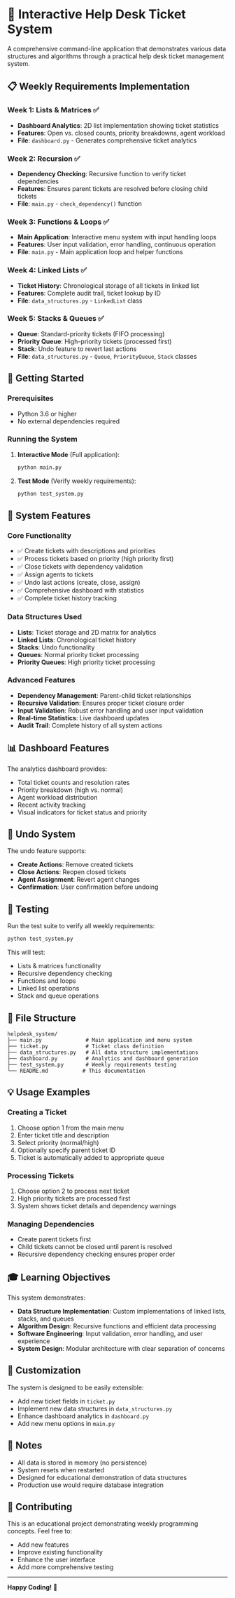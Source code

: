 # 🎫 Interactive Help Desk Ticket System

A comprehensive command-line application that demonstrates various data structures and algorithms through a practical help desk ticket management system.

## 📋 Weekly Requirements Implementation

### Week 1: Lists & Matrices ✅
- **Dashboard Analytics**: 2D list implementation showing ticket statistics
- **Features**: Open vs. closed counts, priority breakdowns, agent workload
- **File**: `dashboard.py` - Generates comprehensive ticket analytics

### Week 2: Recursion ✅
- **Dependency Checking**: Recursive function to verify ticket dependencies
- **Features**: Ensures parent tickets are resolved before closing child tickets
- **File**: `main.py` - `check_dependency()` function

### Week 3: Functions & Loops ✅
- **Main Application**: Interactive menu system with input handling loops
- **Features**: User input validation, error handling, continuous operation
- **File**: `main.py` - Main application loop and helper functions

### Week 4: Linked Lists ✅
- **Ticket History**: Chronological storage of all tickets in linked list
- **Features**: Complete audit trail, ticket lookup by ID
- **File**: `data_structures.py` - `LinkedList` class

### Week 5: Stacks & Queues ✅
- **Queue**: Standard-priority tickets (FIFO processing)
- **Priority Queue**: High-priority tickets (processed first)
- **Stack**: Undo feature to revert last actions
- **File**: `data_structures.py` - `Queue`, `PriorityQueue`, `Stack` classes

## 🚀 Getting Started

### Prerequisites
- Python 3.6 or higher
- No external dependencies required

### Running the System

1. **Interactive Mode** (Full application):
   ```bash
   python main.py
   ```

2. **Test Mode** (Verify weekly requirements):
   ```bash
   python test_system.py
   ```

## 🎯 System Features

### Core Functionality
- ✅ Create tickets with descriptions and priorities
- ✅ Process tickets based on priority (high priority first)
- ✅ Close tickets with dependency validation
- ✅ Assign agents to tickets
- ✅ Undo last actions (create, close, assign)
- ✅ Comprehensive dashboard with statistics
- ✅ Complete ticket history tracking

### Data Structures Used
- **Lists**: Ticket storage and 2D matrix for analytics
- **Linked Lists**: Chronological ticket history
- **Stacks**: Undo functionality
- **Queues**: Normal priority ticket processing
- **Priority Queues**: High priority ticket processing

### Advanced Features
- **Dependency Management**: Parent-child ticket relationships
- **Recursive Validation**: Ensures proper ticket closure order
- **Input Validation**: Robust error handling and user input validation
- **Real-time Statistics**: Live dashboard updates
- **Audit Trail**: Complete history of all system actions

## 📊 Dashboard Features

The analytics dashboard provides:
- Total ticket counts and resolution rates
- Priority breakdown (high vs. normal)
- Agent workload distribution
- Recent activity tracking
- Visual indicators for ticket status and priority

## 🔄 Undo System

The undo feature supports:
- **Create Actions**: Remove created tickets
- **Close Actions**: Reopen closed tickets
- **Agent Assignment**: Revert agent changes
- **Confirmation**: User confirmation before undoing

## 🧪 Testing

Run the test suite to verify all weekly requirements:
```bash
python test_system.py
```

This will test:
- Lists & matrices functionality
- Recursive dependency checking
- Functions and loops
- Linked list operations
- Stack and queue operations

## 📁 File Structure

```
helpdesk_system/
├── main.py              # Main application and menu system
├── ticket.py            # Ticket class definition
├── data_structures.py   # All data structure implementations
├── dashboard.py         # Analytics and dashboard generation
├── test_system.py       # Weekly requirements testing
└── README.md           # This documentation
```

## 💡 Usage Examples

### Creating a Ticket
1. Choose option 1 from the main menu
2. Enter ticket title and description
3. Select priority (normal/high)
4. Optionally specify parent ticket ID
5. Ticket is automatically added to appropriate queue

### Processing Tickets
1. Choose option 2 to process next ticket
2. High priority tickets are processed first
3. System shows ticket details and dependency warnings

### Managing Dependencies
- Create parent tickets first
- Child tickets cannot be closed until parent is resolved
- Recursive dependency checking ensures proper order

## 🎓 Learning Objectives

This system demonstrates:
- **Data Structure Implementation**: Custom implementations of linked lists, stacks, and queues
- **Algorithm Design**: Recursive functions and efficient data processing
- **Software Engineering**: Input validation, error handling, and user experience
- **System Design**: Modular architecture with clear separation of concerns

## 🔧 Customization

The system is designed to be easily extensible:
- Add new ticket fields in `ticket.py`
- Implement new data structures in `data_structures.py`
- Enhance dashboard analytics in `dashboard.py`
- Add new menu options in `main.py`

## 📝 Notes

- All data is stored in memory (no persistence)
- System resets when restarted
- Designed for educational demonstration of data structures
- Production use would require database integration

## 🤝 Contributing

This is an educational project demonstrating weekly programming concepts. Feel free to:
- Add new features
- Improve existing functionality
- Enhance the user interface
- Add more comprehensive testing

---

**Happy Coding! 🚀**
